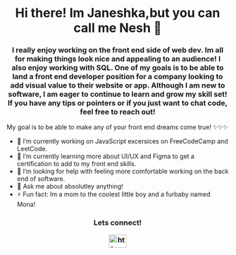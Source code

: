 ### <h1 align="center"> Hi there! Im Janeshka,but you can call me Nesh 👋

  <h3 align="center">I really enjoy working on the front end side of web dev. Im all for making things look nice and appealing to an audience! I also enjoy working with SQL. One of my goals is to be able to land a front end developer position for a company looking to add visual value to their website or app. Although I am new to software, I am eager to continue to learn and grow my skill set! If you have any tips or pointers or if you just want to chat code, feel free to reach out!</h3>

My goal is to be able to make any of your front end dreams come true! 
✨✨✨
- 🔭 I’m currently working on JavaScript excersices on FreeCodeCamp and LeetCode.
- 🌱 I’m currently learning more about UI/UX and Figma to get a certification to add to my front end skills.
- 🤔 I’m looking for help with feeling more comfortable working on the back end of software.
- 💬 Ask me about absolutley anything! 
-  ⚡ Fun fact: Im a mom to the coolest little boy and a furbaby named Mona! 
 
  
  <h3 align="center">Lets connect!
  <p align="center"><a href="https://linkedin.com/in/https://www.https://www.linkedin.com/in/janeshka-folch-37a77b1b5/" target="blank"><img align="center" src="https://raw.githubusercontent.com/rahuldkjain/github-profile-readme-generator/master/src/images/icons/Social/linked-in-alt.svg" alt="https://www.linkedin.com/in/wiljmorales/" height="30" width="40" /></a></p>
    </h3>
<!--
**JaneshkaF/JaneshkaF** is a ✨ _special_ ✨ repository because its `README.md` (this file) appears on your GitHub profile.

Here are some ideas to get you started:

- 🔭 I’m currently working on ...
- 🌱 I’m currently learning ...
- 👯 I’m looking to collaborate on ...
- 🤔 I’m looking for help with ...
- 💬 Ask me about ...
- 📫 How to reach me: ...
- 😄 Pronouns: ...
- ⚡ Fun fact: ...
-->
